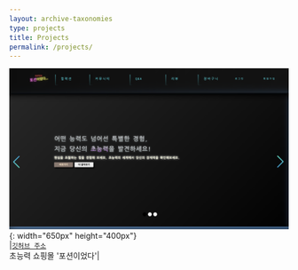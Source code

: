 ```yaml
---
layout: archive-taxonomies
type: projects
title: Projects
permalink: /projects/
---
```


![image](potion.png){: width="650px" height="400px"}  
|[`깃허브 주소`](https://github.com/three-team1/main/tree/main)  
초능력 쇼핑몰 '포션이었다'|